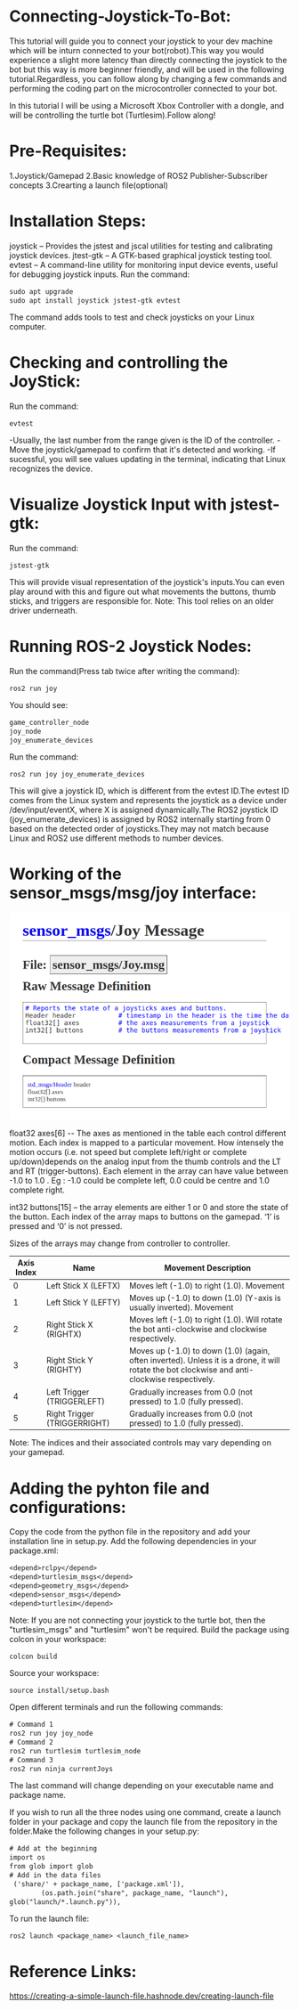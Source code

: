 # Connecting-Joystick-To-Bot:

This tutorial will guide you to connect your joystick to your dev machine which will be inturn connected to your bot(robot).This way you would experience a slight more latency than directly connecting the joystick to the bot but this way is more beginner friendly, and will be used in the following tutorial.Regardless, you can follow along by changing a few commands and performing the coding part on the microcontroller connected to your bot. 

In this tutorial I will be using a Microsoft Xbox Controller with a dongle, and will be controlling the turtle bot (Turtlesim).Follow along!

# Pre-Requisites:

1.Joystick/Gamepad
2.Basic knowledge of ROS2 Publisher-Subscriber concepts
3.Crearting a launch file(optional)

# Installation Steps:

joystick – Provides the jstest and jscal utilities for testing and calibrating joystick devices.
jtest-gtk – A GTK-based graphical joystick testing tool.
evtest – A command-line utility for monitoring input device events, useful for debugging joystick inputs.
Run the command:
```
sudo apt upgrade
sudo apt install joystick jstest-gtk evtest
```
The command adds tools to test and check joysticks on your Linux computer.

# Checking and controlling the JoyStick:

Run the command:
```
evtest
```
-Usually, the last number from the range given is the ID of the 
 controller.
-Move the joystick/gamepad to confirm that it's detected and working.
-If sucessful, you will see values updating in the terminal, indicating that Linux recognizes the device.

# Visualize Joystick Input with jstest-gtk:

Run the command:
```
jstest-gtk
```
This will provide visual representation of the joystick's inputs.You can even play around with this and figure out what movements the buttons, thumb sticks, and triggers are responsible for.
Note: This tool relies on an older driver underneath.

# Running ROS-2 Joystick Nodes:

Run the command(Press tab twice after writing the command):
```
ros2 run joy
```

You should see:
```
game_controller_node
joy_node
joy_enumerate_devices
```

Run the command:
```
ros2 run joy joy_enumerate_devices
```
This will give a joystick ID, which is different from the evtest ID.The evtest ID comes from the Linux system and represents the joystick as a device under /dev/input/eventX, where X is assigned dynamically.The ROS2 joystick ID (joy_enumerate_devices) is assigned by ROS2 internally starting from 0 based on the detected order of joysticks.They may not match because Linux and ROS2 use different methods to number devices.

# Working of the sensor_msgs/msg/joy interface:

![Description](joy_msg_interface.png)


float32 axes[6]  -- The axes as mentioned in the table each control different motion. Each index is mapped to a particular movement. How intensely the motion occurs (i.e. not speed but complete left/right or complete up/down)depends on the analog input from the thumb controls and the LT and RT (trigger-buttons). Each element in the array can have value between -1.0 to 1.0 .
Eg : -1.0 could be complete left, 0.0 could be centre and 1.0 complete right.

int32 buttons[15] – the array elements are either 1 or 0 and store the state of the button. Each index of the array maps to buttons on the gamepad. ‘1’ is pressed and ‘0’ is not pressed.

Sizes of the arrays may change from controller to controller.

| Axis Index | Name              | Movement Description |
|------------|------------------|----------------------|
| 0          | Left Stick X (LEFTX) | Moves left (-1.0) to right (1.0). Movement |
| 1          | Left Stick Y (LEFTY) | Moves up (-1.0) to down (1.0) (Y-axis is usually inverted). Movement |
| 2          | Right Stick X (RIGHTX) | Moves left (-1.0) to right (1.0). Will rotate the bot anti-clockwise and clockwise respectively. |
| 3          | Right Stick Y (RIGHTY) | Moves up (-1.0) to down (1.0) (again, often inverted). Unless it is a drone, it will rotate the bot clockwise and anti-clockwise respectively. |
| 4          | Left Trigger (TRIGGERLEFT) | Gradually increases from 0.0 (not pressed) to 1.0 (fully pressed). |
| 5          | Right Trigger (TRIGGERRIGHT) | Gradually increases from 0.0 (not pressed) to 1.0 (fully pressed). |

Note: The indices and their associated controls may vary depending on your gamepad.

# Adding the pyhton file and configurations:

Copy the code from the python file in the repository and add your installation line in setup.py. 
Add the following dependencies in your package.xml:
```
<depend>rclpy</depend>
<depend>turtlesim_msgs</depend>
<depend>geometry_msgs</depend>
<depend>sensor_msgs</depend>
<depend>turtlesim</depend>
```
Note: If you are not connecting your joystick to the turtle bot, then the "turtlesim_msgs" and "turtlesim" won't be required.
Build the package using colcon in your workspace:
```
colcon build
```
Source your workspace:
```
source install/setup.bash
```
Open different terminals and run the following commands:
```
# Command 1
ros2 run joy joy_node
# Command 2
ros2 run turtlesim turtlesim_node
# Command 3
ros2 run ninja currentJoys
```
The last command will change depending on your executable name and package name.

If you wish to run all the three nodes using one command, create a launch folder in your package and copy the launch file from the repository in the folder.Make the following changes in your setup.py:
```
# Add at the beginning
import os
from glob import glob
# Add in the data files
 ('share/' + package_name, ['package.xml']),
        (os.path.join("share", package_name, "launch"), glob("launch/*.launch.py")),
```
To run the launch file:
```
ros2 launch <package_name> <launch_file_name>
```

# Reference Links:
https://creating-a-simple-launch-file.hashnode.dev/creating-launch-file



